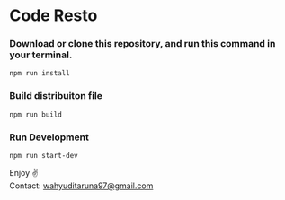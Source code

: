 # Code Resto

### Download or clone this repository, and run this command in your terminal.
`npm run install` 

### Build distribuiton file
`npm run build`

### Run Development
`npm run start-dev`

Enjoy ✌️ <br>
Contact: wahyuditaruna97@gmail.com
